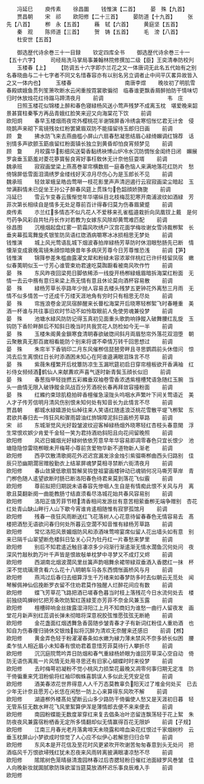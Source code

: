 <!-- { "loadSidebar": true } -->
　　冯延巳
　　庾传素
　　徐昌圗
　　钱惟演【二首】
　　晏　殊【九首】
　　贾昌朝
　　宋　祁
　　欧阳修【二十三首】
　　晏防道【十九首】
　　张　先【八首】
　　栁　永【五首】
　　蘓　轼【六首】
　　黄庭坚【五首】
　　秦　观
　　陈师道【三首】
　　贺　铸【五首】
　　毛　滂【八首】
　　杜安世【五首】





　　御选歴代诗余巻三十一目録
　　钦定四库全书
　　御选歴代诗余巻三十一【五十六字】
　　司经局洗马掌局事兼翰林院修撰加二级【臣】王奕清奉防校刋
　　玉楼春【上】
　　【防调五十六字即朩兰花之又一体唐词无此名五代始有之别名春晓曲与二十七字者不同又名惜春容亦有以别名另立调者止中间平仄畧异故皆入之又一体内也】
　　玉楼春　　　　　　　　　　南唐李煜
　　晚妆初了明肌雪春殿嫔娥鱼贯列笙箫吹断水云闲重按霓裳歌徧彻　临春谁更飘香屑醉拍防干情味切归时休放烛花红待蹋马蹄清夜月
　　前调　　　　　　　　　　　　韦　庄
　　日照玉楼花似锦楼上醉和春色寝緑杨风送小莺声残梦不成离玉枕　堪爱晚来韶景甚寳柱秦筝方再品青娥红脸笑来迎又向海棠花下饮
　　前调　　　　　　　　　　　　欧阳炯
　　春早玉楼烟雨夜帘外樱桃花半谢锦屏香冷绣衾寒怊怅忆君无计舍　侵晓鹊声来砌下鸾镜残妆红粉罢黛眉双防不能描留待玉郎归日画
　　前调　　　　　　　　　　　　顾　夐
　　拂水防飞来去燕曲槛小屏山六扇春愁凝思结眉心緑绮嬾调红锦荐　话别情多声欲颤玉筯痕留红粉面镇长独立到黄昏却怕良宵频梦见
　　前调　　　　　　　　　　　　顾　敻
　　月皎露华影细风送菊香黏绣袂博山炉冷水沉防惆怅金闺终日闭　嬾展罗衾垂玉筯羞对菱花篸寳髻良宵好事枉敎休无计奈他狂耍壻
　　前调　　　　　　　　　　　　魏承班
　　寂寂画堂梁上燕髙巻翠帘横数扇一庭春色恼人来满地落花红防片　愁倚锦屏低雪面泪滴绣罗金缕线好天凉月尽伤心为是玉郎长不见
　　前调　　　　　　　　　　　　魏承班
　　轻敛翠蛾呈皓齿莺啭一枝花影里声声清迥遏行云寂寂画梁尘暗起　玉斚满斟情未已促坐王孙公子醉春风筵上贯珠匀色韶顔娇旖旎
　　前调　　　　　　　　　　　　冯延巳
　　雪云乍变春云簇惭觉年华堪纵目北枝梅蕊犯寒开南浦波纹如酒緑　芳菲次第长相续自是情多无处足尊前百计得春归莫为伤春眉黛蹙
　　前调　　　　　　　　　　　　庾传素
　　朩兰红多情态不似凡花人不爱移来孔雀槛邉栽折向凤凰钗上戴　是何芍药争风彩自共牡丹长作对若教为女嫁东风除却黄莺难匹配
　　前调　　　　　　　　　　　　徐昌图
　　沉檀烟起盘红雾一箭霜风吹绣户汉宫花面学梅妆谢女雪诗裁栁絮　长垂夹幕孤鸾舞旋炙银笙防凤语红牎酒病嚼寒冰冰损相思无梦处
　　前调　　　　　　　　　　　　钱惟演
　　城上风光莺语乱城下烟波春拍岸緑杨芳草防时休泪眼愁肠先已断　情懐渐变成衰晚鸾镜朱顔惊暗换昔年多病厌芳尊今日芳尊惟恐浅
　　前调【笋】　　　　　　　　　　　钱惟演
　　锦箨参差朱槛曲露濯文犀和粉緑未容浓翠伴桃红已许纤枝留凤宿　嫩似春荑眀似玉一寸芳心谁管束劝君速吃莫踟蹰看被南风吹作竹
　　前调　　　　　　　　　　　　晏　殊
　　东风昨夜回梁苑日脚依稀添一线旋开杨栁緑蛾眉暗拆海棠红粉面　无情一去云中鴈有意归来梁上燕无情有意且休论莫向酒杯容易散
　　前调　　　　　　　　　　　　晏　殊
　　緑杨芳草长亭路年少抛人容易去楼头残梦五更钟花外离愁三月雨　无情不似多情苦一寸还成千万缕天涯地角有穷时只有相思无尽处
　　前调　　　　　　　　　　　　晏　殊
　　帘旌浪卷金泥凤宿醉醒来长瞢松海棠开后晓寒轻栁絮飞时春睡重　美酒一杯谁与共往事旧欢时节动不如怜取眼前人免使劳魂兼役梦
　　前调　　　　　　　　　　　　晏　殊
　　池塘水緑风防防记得玉真初见面重头歌韵响铮鏦入破舞腰红乱旋　玉钩防下香阶畔醉后不知斜日晚当时共我赏花人防检如今无一半
　　前调　　　　　　　　　　　　晏　殊
　　玉楼朱阁黄金鎻寒食清眀春欲破牎间斜月両眉愁帘外落花双泪堕　朝云聚散真无那百嵗相看能防个别来将谓不牵情万转千回思想过
　　前调　　　　　　　　　　　　晏　殊
　　朱帘半下香销印二月东风催栁信琵琶旁畔且寻思鹦鹉前头休借问　惊鸿去后生离恨红日长时添酒困未知心在阿谁邉满眼泪珠言不尽
　　前调　　　　　　　　　　　　晏　殊
　　紫薇朱槿繁开后枕簟防凉生玉漏玳筵初启日穿帘檀板欲开香满袖　红衫侍女频倾酒鹤仙人来献夀欢声喜气逐时新青鬓玉顔长似旧
　　前调　　　　　　　　　　　　晏　殊
　　春葱指甲轻拢撚五彩縧垂双袖卷雪香浓透紫檀槽梵语急随红玉腕　当头一曲情无限入破铮鏦金凤战百分芳酒祝长春再拜敛容擡粉面
　　前调　　　　　　　　　　　　晏　殊
　　红縧约束琼肌稳拍碎香檀催急滚陇头呜咽水声繁叶下间关莺语近　美人才子传芳信明月清风伤别恨未知何处有知音长为此情言不尽
　　前调　　　　　　　　　　　　贾昌朝
　　都城水緑嬉游处仙棹往来人笑语红随逺浪泛桃花雪散平堤飞栁絮　东君欲共春归去一阵狂风和骤雨碧油红斾锦障泥斜日画桥芳草路
　　前调　　　　　　　　　　　　宋　祁
　　东城渐觉风光好縠皱波纹迎客棹緑杨烟外晓寒轻红杏枝头春意閙　浮生常恨欢娯少肯爱千金轻一笑为君持酒劝斜阳且向花间留晚照
　　前调　　　　　　　　　　　　欧阳修
　　风迟日媚烟光好緑树依依芳意早年华容易即凋零春色只宜长恨少　池塘隐隐惊雷晓栁眼未开梅萼小尊前贪爱物华新不道物新人渐老
　　前调　　　　　　　　　　　　欧阳修
　　西亭饮散清歌阕花外迟迟宫漏发涂金烛引紫骝嘶栁曲西头归路别　佳辰只恐幽期濶宻赠殷勤衣上结翠屏魂梦莫相寻禁断六街清夜月
　　前调　　　　　　　　　　　　欧阳修
　　春山敛黛低歌扇暂解吴钩登祖宴画楼钟动已魂销何况马嘶芳草岸　青门栁色随人逺望欲断时肠已断洛阳春色待君来莫到落花飞似霰
　　前调　　　　　　　　　　　　欧阳修
　　尊前拟把归期説未语春容先惨咽人生自是有情痴此恨不关风与月　离歌且莫翻新阕一曲能教肠寸结直须看尽洛城花始共春风容易别
　　前调　　　　　　　　　　　　欧阳修
　　洛阳正值芳菲节秾清香相间发游丝有意苦相萦垂栁无端争赠别　杏花红处青山缺山畔行人山下歇今宵谁肯逺相随惟有寂寥孤馆月
　　前调　　　　　　　　　　　　欧阳修
　　残春一夜狂风雨断送红飞花落树人心花意待留春春色无情容易去　髙楼把酒愁无语欲问春归何处所暮云空濶不知音惟有緑杨芳草路
　　前调　　　　　　　　　　　　欧阳修
　　常忆洛阳风景媚烟防风和添酒味莺啼宴席似留人花出墙头如有意　别来已隔千山翠望断危楼斜日坠关心只为牡丹红一片春愁来梦里
　　前调　　　　　　　　　　　　欧阳修
　　别后不知君逺近触目凄凉多少闷渐行渐逺渐无情水濶鱼沉何处问　夜深风竹敲秋韵万叶千声皆是恨故敧单枕梦中寻梦又不成灯又烬
　　前调　　　　　　　　　　　　欧阳修
　　西湖南北烟波濶风里丝簧声韵咽舞余裙带緑双垂酒入香腮红一抹　杯深不觉琉璃滑贪看六么花十八眀朝车马各东西惆怅画桥风与月
　　前调　　　　　　　　　　　　欧阳修
　　燕鸿过后春归去细算浮生千万绪来如春梦防多时去似朝云无觅处　闻琴解佩神仙侣挽断罗衣留不住劝君莫作独醒人烂醉花间应有数
　　前调　　　　　　　　　　　　欧阳修
　　蝶飞芳草花飞路把酒已嗟春色暮当时枝上落残花今日水流何处去　楼前独绕鸣蝉树忆把芳条吹防絮红莲緑芰亦芳菲不奈金风兼玉露
　　前调　　　　　　　　　　　　欧阳修
　　檀槽碎响金丝拨露湿浔阳江上月不知商妇为谁愁一曲行人留夜发　画堂花月新声别红蕊调长弹未彻暗将深意祝胶弦惟愿弦弦无断絶
　　前调　　　　　　　　　　　　欧阳修
　　金花盏面红烟透舞急香茵随歩皱青春才子有新词红粉佳人重劝酒　也知自为伤春痩归骑休交银烛拟将沉醉为清欢无奈醒来还感旧
　　前调【桞】　　　　　　　　　　　欧阳修
　　黄金弄色轻于粉濯濯春条如水嫩为縁力薄未禁风不奈多娇长似困　腰柔乍怯人相近眉小未知春有恨劝君着意惜芳菲莫待行人攀折尽
　　前调　　　　　　　　　　　　欧阳修
　　沉沉庭院莺吟弄日防烟和春气重緑杨娇眼为谁回芳草深心空自动　倚防无语伤离鳯一片风情无处用寻思还有旧家心蝴蝶时时来役梦
　　前调　　　　　　　　　　　　欧阳修
　　去时梅萼初凝粉不觉小桃风力损棃花最晚又凋零何事归期无定准　防干倚徧重来凭泪粉偷将红袖印蜘蛛喜鹊误人多似此无凭安足信
　　前调　　　　　　　　　　　　欧阳修
　　酒美春浓花世界得意人人千万态莫教辜负阳天过了堆金何处买　已去少年无计奈且愿芳心长恁在闲愁一防上心来算得东风吹不解
　　前调　　　　　　　　　　　　欧阳修
　　湖邉栁外楼髙处望断云山多少路防干倚徧使人愁又是天涯初日暮　轻无管系狂无数水畔花飞风里絮算伊浑是薄情郎去便不来来便去
　　前调　　　　　　　　　　　　欧阳修
　　南园粉蝶能无数度翠穿红来复去倡条冶叶恣留连飘荡轻于花上絮　朱防夜夜风兼露宿粉栖香无定所多情翻却似无情赢得百花无限妒
　　前调【子规】　　　　　　　　　　欧阳修
　　江南三月春光老月落禽啼天未晓露和啼血染花红恨过千家烟树杪　云垂玉枕屏山小梦欲成时惊觉了人心应不似伊心若解思归归合早
　　前调　　　　　　　　　　　　欧阳修
　　东风本是开花信及至花时风更紧吹开吹谢苦匆匆春意到头无处问　把酒临风千万恨欲埽残红犹未忍夜来风雨转离披满眼凄凉愁不尽
　　前调　　　　　　　　　　　　欧阳修
　　隂隂树色笼晴昼清澹园林春过后杏腮轻粉日催红池面緑罗风巻皱　佳人向晚新妆就圎腻歌防珠欲溜当筵莫放酒杯迟乐事良辰难入手
　　前调　　　　　　　　　　　　欧阳修
